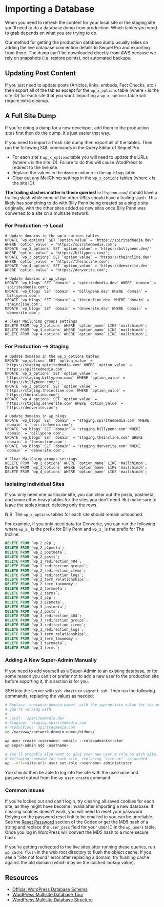 # Importing a Database

When you need to refresh the content for your local site or the staging site
you'll need to do a database dump from production. Which tables you need to grab
depends on what you are trying to do.

Our method for getting the production database dump usually relies on adding the
live database connection details to Sequel Pro and exporting from there. The
dump can't be downloaded directly from AWS because we rely on snapshots (i.e.
restore points), not automated backups.

## Updating Post Content

If you just need to update posts (Articles, links, embeds, Fact Checks, etc.)
then export all of the tables except for the `wp_x_options` table (where `x` is
the site ID) for each site that you want. Importing a `wp_x_options` table will
require extra cleanup.

## A Full Site Dump

If you're doing a dump for a new developer, add them to the production sites
first then do the dump. It's just easier that way.

If you need to import a fresh site dump then export all of the tables. Then run
the following SQL commands in the Query Editor of Sequel Pro.

- For each site's `wp_x_options` table you will need to update the URLs (where
  `x` is the site ID). Failure to do this will cause WordPress to redirect to
  the live site.
- Replace the values in the `domain` column in the `wp_blogs` table.
- Clear out any MailChimp settings in the `wp_x_options` tables (where `x` is
  the site ID).

**The trailing slashes matter in these queries!** `billypenn.com/` should have a
trailing slash while none of the other URLs should have a trailing slash. This
likely has something to do with Billy Penn being created as a single site
originally, with the other sites added as new sites once Billy Penn was
converted to a site on a multisite network.

### For Production --> Local

```
# Update domains in the wp_x_options tables
UPDATE `wp_options` SET `option_value` = 'https://spiritedmedia.dev' WHERE `option_value` = 'https://spiritedmedia.com';
UPDATE `wp_2_options` SET `option_value` = 'https://billypenn.dev/' WHERE `option_value` = 'https://billypenn.com/';
UPDATE `wp_3_options` SET `option_value` = 'https://theincline.dev' WHERE `option_value` = 'https://theincline.com';
UPDATE `wp_4_options` SET `option_value` = 'https://denverite.dev' WHERE `option_value` = 'https://denverite.com';

# Update domains in wp_blogs
UPDATE `wp_blogs` SET `domain` = 'spiritedmedia.dev' WHERE `domain` = 'spiritedmedia.com';
UPDATE `wp_blogs` SET `domain` = 'billypenn.dev' WHERE `domain` = 'billypenn.com';
UPDATE `wp_blogs` SET `domain` = 'theincline.dev' WHERE `domain` = 'theincline.com';
UPDATE `wp_blogs` SET `domain` = 'denverite.dev' WHERE `domain` = 'denverite.com';

# Clear MailChimp groups settings
DELETE FROM `wp_2_options` WHERE `option_name` LIKE 'mailchimp%';
DELETE FROM `wp_3_options` WHERE `option_name` LIKE 'mailchimp%';
DELETE FROM `wp_4_options` WHERE `option_name` LIKE 'mailchimp%';
```

### For Production --> Staging
```
# Update domains in the wp_x_options tables
UPDATE `wp_options` SET `option_value` = 'https://staging.spiritedmedia.com' WHERE `option_value` = 'https://spiritedmedia.com';
UPDATE `wp_2_options` SET `option_value` = 'https://staging.billypenn.com/' WHERE `option_value` = 'https://billypenn.com/';
UPDATE `wp_3_options` SET `option_value` = 'https://staging.theincline.com' WHERE `option_value` = 'https://theincline.com';
UPDATE `wp_4_options` SET `option_value` = 'https://staging.denverite.com' WHERE `option_value` = 'https://denverite.com';

# Update domains in wp_blogs
UPDATE `wp_blogs` SET `domain` = 'staging.spiritedmedia.com' WHERE `domain` = 'spiritedmedia.com';
UPDATE `wp_blogs` SET `domain` = 'staging.billypenn.com' WHERE `domain` = 'billypenn.com';
UPDATE `wp_blogs` SET `domain` = 'staging.theincline.com' WHERE `domain` = 'theincline.com';
UPDATE `wp_blogs` SET `domain` = 'staging.denverite.com' WHERE `domain` = 'denverite.com';

# Clear MailChimp groups settings
DELETE FROM `wp_2_options` WHERE `option_name` LIKE 'mailchimp%';
DELETE FROM `wp_3_options` WHERE `option_name` LIKE 'mailchimp%';
DELETE FROM `wp_4_options` WHERE `option_name` LIKE 'mailchimp%';
```


### Isolating Individual Sites

If you only need one particular site, you can clear out the posts, postmeta, and
some other heavy tables for the sites you don't need. But make sure to leave the
tables intact, deleting only the rows.

N.B. The `wp_x_options` tables for each site should remain untouched.

For example, if you only need data for Denverite, you can run the following,
where `wp_2_` is the prefix for Billy Penn and `wp_3_` is the prefix for The
Incline:

```sql
DELETE FROM `wp_2_p2p`;
DELETE FROM `wp_2_p2pmeta`;
DELETE FROM `wp_2_postmeta`;
DELETE FROM `wp_2_posts`;
DELETE FROM `wp_2_redirection_404`;
DELETE FROM `wp_2_redirection_groups`;
DELETE FROM `wp_2_redirection_items`;
DELETE FROM `wp_2_redirection_logs`;
DELETE FROM `wp_2_term_relationships`;
DELETE FROM `wp_2_term_taxonomy`;
DELETE FROM `wp_2_termmeta`;
DELETE FROM `wp_2_terms`;
DELETE FROM `wp_3_p2p`;
DELETE FROM `wp_3_p2pmeta`;
DELETE FROM `wp_3_postmeta`;
DELETE FROM `wp_3_posts`;
DELETE FROM `wp_3_redirection_404`;
DELETE FROM `wp_3_redirection_groups`;
DELETE FROM `wp_3_redirection_items`;
DELETE FROM `wp_3_redirection_logs`;
DELETE FROM `wp_3_term_relationships`;
DELETE FROM `wp_3_term_taxonomy`;
DELETE FROM `wp_3_termmeta`;
DELETE FROM `wp_3_terms`;
```


### Adding A New Super-Admin Manually

If you need to add yourself as a Super-Admin to an existing database, or for
some reason you can't or prefer not to add a new user to the production site
before exporting it, this section is for you.

SSH into the server with `ssh <host>` or `vagrant ssh`. Then run the following
commands, replacing the values as needed:

```sh
# Replace `<network-domain-name>` with the appropriate value for the environment
# you're working with.
#
# Local: `spiritedmedia.dev`
# Staging: `staging.spiritedmedia.com`
# Production: `spiritedmedia.com`
cd /var/www/<network-domain-name>/htdocs/

wp user create <username> <email> --role=administrator
wp super-admin add <username>

# You'll probably also want to give your new user a role on each site. Run the
# following command for each site, replacing `site-url` as needed.
wp --url=<site-url> user set-role <username> administrator
```

You should then be able to log into the site with the username and password
output from the `wp user create` command.


### Common Issues

If you're locked out and can't login, try clearing all saved cookies for each
site, as they might have become invalid after importing a new database. If
clearing cookies doesn't work, you will need to reset your password. Relying on
the password reset link to be emailed to you can be unreliable. See the [Reset Password](https://codex.wordpress.org/Resetting_Your_Password) section of the
Codex or get the MD5 hash of a string and replace the `user_pass` field for your
user ID in the `wp_users` table. Once you log in WordPress will convert the MD5
hash to a more secure hash.

If you're getting redirected to the live sites after running these queries, run
`wp cache flush` in the web root directory to flush the object cache. If you see
a "Site not found" error after replacing a domain, try flushing cache against
the old domain (which may be the cached lookup value).

## Resources
 - [Official WordPress Database Schema](https://codex.wordpress.org/Database_Description)
 - [WordPress Multisite Database Tour](https://deliciousbrains.com/wordpress-multisite-database-tour/)
 - [WordPress Multisite Database Structure](https://rudrastyh.com/wordpress-multisite/database-tutorial.html)
